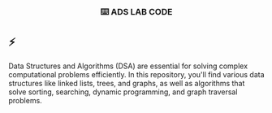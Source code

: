 <!-- markdownlint-disable MD033 MD041 -->
<p align="center">
  <h3 align="center">⌨️ ADS LAB CODE</h3>
</p>

## ⚡ 

Data Structures and Algorithms (DSA) are essential for solving complex computational problems efficiently. In this repository, you'll find various data structures like linked lists, trees, and graphs, as well as algorithms that solve sorting, searching, dynamic programming, and graph traversal problems.

